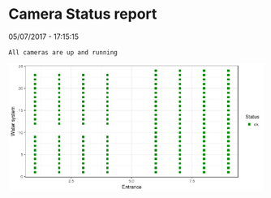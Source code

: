 Camera Status report
================
05/07/2017 - 17:15:15

    All cameras are up and running

![](camreport_files/figure-markdown_github/unnamed-chunk-2-1.png)
